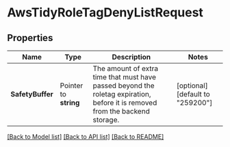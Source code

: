 # AwsTidyRoleTagDenyListRequest


## Properties

Name | Type | Description | Notes
------------ | ------------- | ------------- | -------------
**SafetyBuffer** | Pointer to **string** | The amount of extra time that must have passed beyond the roletag expiration, before it is removed from the backend storage. | [optional] [default to "259200"]





[[Back to Model list]](../README.md#documentation-for-models) [[Back to API list]](../README.md#documentation-for-api-endpoints) [[Back to README]](../README.md)


